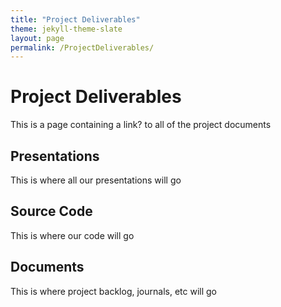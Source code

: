 ```yaml
---
title: "Project Deliverables"
theme: jekyll-theme-slate
layout: page
permalink: /ProjectDeliverables/
--- 
```

# Project Deliverables
This is a page containing a link? to all of the project documents
## Presentations
This is where all our presentations will go
## Source Code
This is where our code will go
## Documents
This is where project backlog, journals, etc will go


